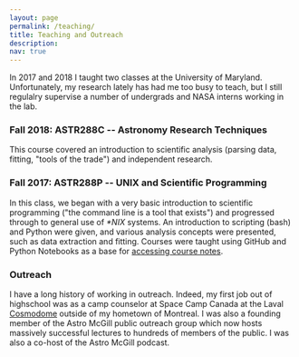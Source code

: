 ```yaml
---
layout: page
permalink: /teaching/
title: Teaching and Outreach
description: 
nav: true
---
```


In 2017 and 2018 I taught two classes at the University of Maryland. Unfortunately, my research lately has had me too busy to teach, but I still regulalry supervise a number of undergrads and NASA interns working in the lab.

### Fall 2018: ASTR288C -- Astronomy Research Techniques
This course covered an introduction to scientific analysis (parsing data, fitting, "tools of the trade") and independent research. 

### Fall 2017: ASTR288P -- UNIX and Scientific Programming
In this class, we began with a very basic introduction to scientific programming ("the command line is a tool that exists") and progressed through to general use of <I>\*NIX</I> systems. An introduction to scripting (bash) and Python were given, and various analysis concepts were presented, such as data extraction and fitting. Courses were taught using GitHub and Python Notebooks as a base for <a href="https://github.com/SeanCGriffin/astr288p_student" target="blank">accessing course notes</a>. 

### Outreach

I have a long history of working in outreach. Indeed, my first job out of highschool was as a camp counselor at Space Camp Canada at the Laval <a href="https://cosmodome.org/" target="blank">Cosmodome</a> outside of my hometown of Montreal. I was also a founding member of the Astro McGill public outreach group which now hosts massively successful lectures to hundreds of members of the public. I was also a co-host of the Astro McGill podcast.